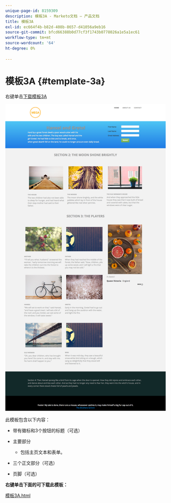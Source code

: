 ```yaml
---
unique-page-id: 8159309
description: 模板3A - Marketo文档 — 产品文档
title: 模板3A
exl-id: ec664f4b-b82d-408b-8657-d41056a9eb16
source-git-commit: bfcd66388b0d77cf3f1743b0778026a1e5a1ec61
workflow-type: tm+mt
source-wordcount: '64'
ht-degree: 0%

---
```


# 模板3A {#template-3a}

右键单击[下载模板3A](https://experienceleague.adobe.com/landing/marketo/lp-templates/template-3a.html)

![](assets/image2015-6-12-9-3a2-3a8.png)

此模板包含以下内容：

* 带有徽标和3个按钮的标题（可选）
* 主要部分

   * 包括主页文本和表单。

* 三个正文部分（可选）
* 页脚（可选）

**右键单击下面的可下载此模板：**

[模板3A.html](https://experienceleague.adobe.com/landing/marketo/lp-templates/template-3a.html)
